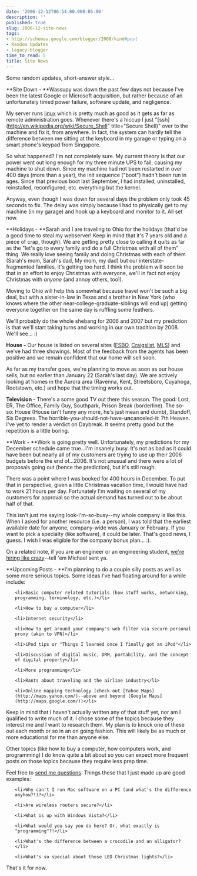 ```yaml
---
date: '2006-12-12T06:54:00.000-05:00'
description: ''
published: true
slug: 2006-12-site-news
tags:
- http://schemas.google.com/blogger/2008/kind#post
- Random Updates
- legacy-blogger
time_to_read: 5
title: Site News
---
```


Some random updates, short-answer style...

**Site Down - **Wassupy was down the past few days not because I've been the latest Google or Microsoft acquisition, but rather because of an unfortunately timed power failure, software update, and negligence.

My server runs [linux](http://www.gentoo.org/) which is pretty much as good as it gets as far as remote administration goes. Whenever there's a hiccup I just "[ssh](http://en.wikipedia.org/wiki/Secure_Shell" title="Secure Shell)" over to the machine and fix it, from anywhere. In fact, the system can hardly tell the difference between me sitting at the keyboard in my garage or typing on a smart phone's keypad from Singapore.

So what happened? I'm not completely sure. My current theory is that our power went out long enough for my three minute UPS to fail, causing my machine to shut down. Since my machine had not been restarted in over 400 days (more than a year), the init sequence ("boot") hadn't been run in ages. Since that previous boot last September, I had installed, uninstalled, reinstalled, reconfigured, etc. everything but the kernel.

Anyway, even though I was down for several days the problem only took 45 seconds to fix. The delay was simply because I had to physically get to my machine (in my garage) and hook up a keyboard and monitor to it. All set now.

**Holidays - **Sarah and I are traveling to Ohio for the holidays (that'd be a good time to steal my webserver! Keep in mind that it's 7 years old and a piece of crap, though). We are getting pretty close to calling it quits as far as the "let's go to every family and do a full Christmas with all of them" thing. We really love seeing family and doing Christmas with each of them (Sarah's mom, Sarah's dad, My mom, my dad) but our interstate-fragmented families, it's getting too hard. I think the problem will soon be that in an effort to enjoy Christmas with everyone, we'll in fact not enjoy Christmas with *anyone* (and annoy others, too!).

Moving to Ohio will help this somewhat because travel won't be such a big deal, but with a sister-in-law in Texas and a brother in New York (who knows where the other near-college-graduate-siblings will end up) getting everyone together on the same day is ruffling some feathers.

We'll probably do the whole shebang for 2006 and 2007 but my prediction is that we'll start taking turns and working in our own tradition by 2008. We'll see... :)

**House -** Our house is listed on several sites ([FSBO](http://www.fsbo.com/detail_list.phtml?id=90492), [Craigslist](http://raleigh.craigslist.org/rfs/228626934.html), [MLS](http://realtor.com/Prop/1072082271)) and we've had three showings. Most of the feedback from the agents has been positive and we remain confident that our home will sell soon.

As far as my transfer goes, we're planning to move as soon as our house sells, but no earlier than January 22 (Sarah's last day). We are actively looking at homes in the Aurora area (Ravenna, Kent, Streetsboro, Cuyahoga, Rootstown, etc.) and hope that the timing works out.

**Television -** There's a some good TV out there this season. The good: Lost, ER, The Office, Family Guy, Southpark, Prison Break (borderline). The so-so: House (House isn't funny any more, he's just mean and dumb), Standoff, Six Degrees. The horrible-you-should-not-have-**un**canceled-it: 7th Heaven. I've yet to render a verdict on Daybreak. It seems pretty good but the repetition is a little boring.

**Work - **Work is going pretty well. Unfortunately, my predictions for my December schedule came true...I'm insanely busy. It's not as bad as it could have been but nearly all of my customers are trying to use up their 2006 budgets before the end of...2006. It's not unusual and there were a lot of proposals going out (hence the prediction), but it's still rough.

There was a point where I was booked for 400 hours in December. To put that in perspective, given a little Christmas vacation time, I would have had to work 21 hours per day. Fortunately I'm waiting on several of my customers for approval so the actual demand has turned out to be about half of that.

This isn't just me saying look-I'm-so-busy--my whole company is like this. When I asked for another resource (i.e. a person), I was told that the earliest available date for anyone, company-wide was January or February. If you want to pick a specialty (like software), it could be later. That's good news, I guess. I wish I was eligible for the company bonus plan... :).

On a related note, if you are an engineer or an engineering student, [we're hiring like crazy](http://www.rovisys.com/rovisys/contact/careers/job_opportunities.asp)--tell 'em Michael sent ya.

**Upcoming Posts - **I'm planning to do a couple silly posts as well as some more serious topics. Some ideas I've had floating around for a while include:

<ul>

	<li>Basic computer related tutorials (how stuff works, networking, programming, terminology, etc.)</li>

	<li>How to buy a computer</li>

	<li>Internet security</li>

	<li>How to get around your company's web filter via secure personal proxy (akin to VPN)</li>

	<li>iPod tips or "Things I learned once I finally got an iPod"</li>

	<li>Discussion of digital music, DRM, portability, and the concept of digital property</li>

	<li>More programming</li>

	<li>Rants about traveling and the airline industry</li>

	<li>Online mapping technology (check out [Yahoo Maps](http://maps.yahoo.com/)--above and beyond [Google Maps](http://maps.google.com/))</li>

</ul>

Keep in mind that I haven't actually written any of that stuff yet, nor am I qualified to write much of it. I chose some of the topics because they interest me and I want to research them. My plan is to knock one of these out each month or so in an on going fashion. This will likely be as much or more educational for me than anyone else.

Other topics (like how to buy a computer, how computers work, and programming) I do know quite a bit about so you can expect more frequent posts on those topics because they require less prep time.

Feel free to [send me questions](mailto:mharen@gmail.com). Things these that I just made up are good examples:

<ul>

	<li>Why can't I run Mac software on a PC (and what's the difference anyhow?!)?</li>

	<li>Are wireless routers secure?</li>

	<li>What is up with Windows Vista?</li>

	<li>What would you say you do here? Or, what exactly is "programming"?!</li>

	<li>What's the difference between a crocodile and an alligator?</li>

	<li>What's so special about those LED Christmas lights?</li>

</ul>

That's it for now.